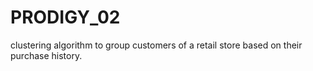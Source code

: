 # PRODIGY_02
clustering algorithm to group customers of a retail store based on their purchase history.
